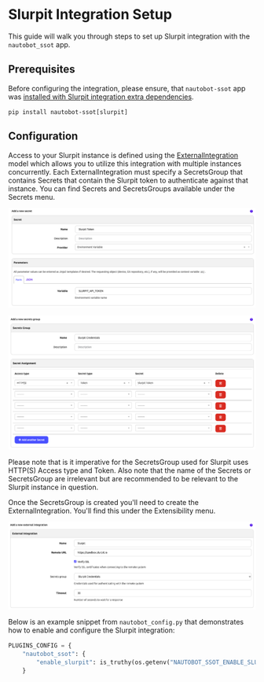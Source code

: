 # Slurpit Integration Setup

This guide will walk you through steps to set up Slurpit integration with the `nautobot_ssot` app.

## Prerequisites

Before configuring the integration, please ensure, that `nautobot-ssot` app was [installed with Slurpit integration extra dependencies](../install.md#install-guide).

```shell
pip install nautobot-ssot[slurpit]
```

## Configuration

Access to your Slurpit instance is defined using the [ExternalIntegration](https://docs.nautobot.com/projects/core/en/stable/user-guide/platform-functionality/externalintegration/) model which allows you to utilize this integration with multiple instances concurrently. Each ExternalIntegration must specify a SecretsGroup that contains Secrets that contain the Slurpit token to authenticate against that instance. You can find Secrets and SecretsGroups available under the Secrets menu.

![Slurpit Token](../../images/slurpit_token.png)

![Slurpit SecretsGroup](../../images/slurpit_secretsgroup.png)

Please note that is it imperative for the SecretsGroup used for Slurpit uses HTTP(S) Access type and Token. Also note that the name of the Secrets or SecretsGroup are irrelevant but are recommended to be relevant to the Slurpit instance in question.

Once the SecretsGroup is created you'll need to create the ExternalIntegration. You'll find this under the Extensibility menu.

![Slurpit ExternalIntegration](../../images/slurpit_externalintegration.png)

Below is an example snippet from `nautobot_config.py` that demonstrates how to enable and configure the Slurpit integration:

```python
PLUGINS_CONFIG = {
    "nautobot_ssot": {
        "enable_slurpit": is_truthy(os.getenv("NAUTOBOT_SSOT_ENABLE_SLURPIT")),
    }
```
